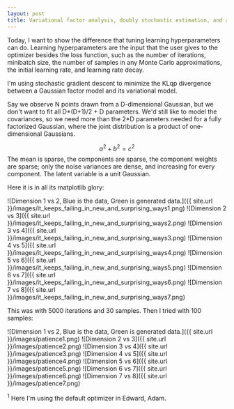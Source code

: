 ```yaml
---
layout: post
title: Variational factor analysis, doubly stochastic estimation, and a lesson in patience.
---
```


Today, I want to show the difference that tuning learning hyperparameters can do. Learning hyperparameters are the input that the user gives to the optimizer besides the loss function, such as the number of iterations, minibatch size, the number of samples in any Monte Carlo approximations, the initial learning rate, and learning rate decay.

I'm using stochastic gradient descent to minimize the KLqp divergence between a Gaussian factor model and its variational model. 

Say we observe N points drawn from a D-dimensional Gaussian, but we don't want to fit all D*(D+1)/2 + D parameters. We'd still like to model the covariances, so we need more than the 2*D parameters needed for a fully factorized Gaussian, where the joint distribution is a product of one-dimensional Gaussians. 

$$a^2 + b^2 = c^2$$
The mean is sparse, the components are sparse, the component weights are sparse; only the noise variances are dense, and increasing for every component. The latent variable is a unit Gaussian.

Here it is in all its matplotlib glory:


![Dimension 1 vs 2, Blue is the data, Green is generated data.]({{ site.url }}/images/it_keeps_failing_in_new_and_surprising_ways1.png)
![Dimension 2 vs 3]({{ site.url }}/images/it_keeps_failing_in_new_and_surprising_ways2.png)
![Dimension 3 vs 4]({{ site.url }}/images/it_keeps_failing_in_new_and_surprising_ways3.png)
![Dimension 4 vs 5]({{ site.url }}/images/it_keeps_failing_in_new_and_surprising_ways4.png)
![Dimension 5 vs 6]({{ site.url }}/images/it_keeps_failing_in_new_and_surprising_ways5.png)
![Dimension 6 vs 7]({{ site.url }}/images/it_keeps_failing_in_new_and_surprising_ways6.png)
![Dimension 7 vs 8]({{ site.url }}/images/it_keeps_failing_in_new_and_surprising_ways7.png)

This was with 5000 iterations and 30 samples. Then I tried with 100 samples:

![Dimension 1 vs 2, Blue is the data, Green is generated data.]({{ site.url }}/images/patience1.png)
![Dimension 2 vs 3]({{ site.url }}/images/patience2.png)
![Dimension 3 vs 4]({{ site.url }}/images/patience3.png)
![Dimension 4 vs 5]({{ site.url }}/images/patience4.png)
![Dimension 5 vs 6]({{ site.url }}/images/patience5.png)
![Dimension 6 vs 7]({{ site.url }}/images/patience6.png)
![Dimension 7 vs 8]({{ site.url }}/images/patience7.png)


<sup>1</sup> Here I'm using the default optimizer in Edward, Adam.